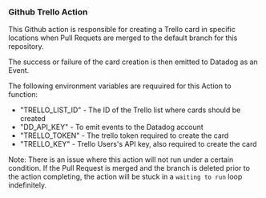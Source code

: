 ### Github Trello Action

This Github action is responsible for creating a Trello card in specific locations when Pull Requets are merged to the default branch for this repository.

The success or failure of the card creation is then emitted to Datadog as an Event.

The following environment variables are requuired for this Action to function:

* "TRELLO_LIST_ID" - The ID of the Trello list where cards should be created
* "DD_API_KEY" - To emit events to the Datadog account
* "TRELLO_TOKEN" - The trello token required to create the card
* "TRELLO_KEY" - Trello Users's API key, also required to create the card

Note: There is an issue where this action will not run under a certain condition. If the Pull Request is merged and the branch is deleted prior to the action completing, the action will be stuck in a `waiting to run` loop indefinitely.
